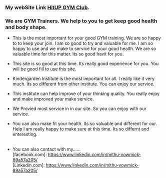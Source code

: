 ### My webSite Link [HitUP GYM Club](https://gracious-stonebraker-a982e1.netlify.app/).

### We are GYM Trainers. We help to you to get keep good health and body shape.

- This is the most important for your good GYM training. We are so happy to to keep your join. I am so good to try and valuable for me. I am so happy to use and we make to service for your good health. We are so valuable time for this matter. Its so good havit for you.

- This site is so good at this time. Its really good experience for you. You will be good fill to use this site.

- Kindergarden Institute is the most important for all. I really like it very much. Its so different from other institute. You can enjoy our service.

- This institute can help improve of your thinking quality. You really enjoy and make improved your make service.

- We Provied most service in in our site. So you can enjoy with our service.
- You can also make fit your health. Its so valuable and different for our. Help I am really happy to make sure at this time. Its so differnt and enteresting.
  <br/> <br/>

- You can also contact with my......
  <br/>
  [facebook.com]: https://www.linkedin.com/in/mithu-vowmick-89a57a205/ <br/>
  [Linkedin.com]: https://www.linkedin.com/in/mithu-vowmick-89a57a205/
